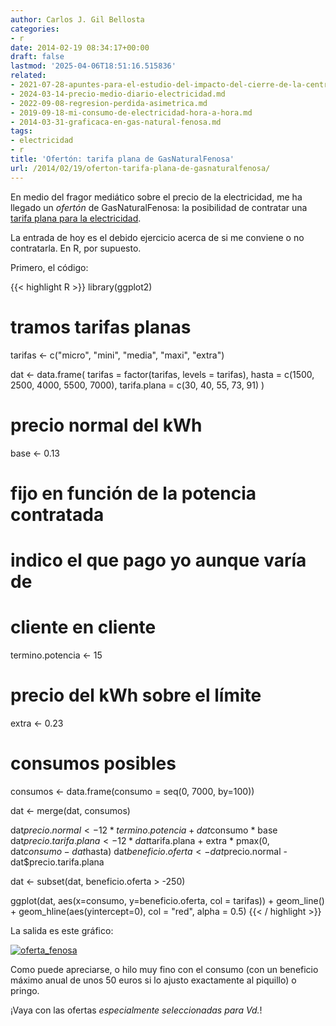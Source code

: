 ```yaml
---
author: Carlos J. Gil Bellosta
categories:
- r
date: 2014-02-19 08:34:17+00:00
draft: false
lastmod: '2025-04-06T18:51:16.515836'
related:
- 2021-07-28-apuntes-para-el-estudio-del-impacto-del-cierre-de-la-central-nuclear-de-garona-en-el-precio-de-la-electricidad-en-espana.md
- 2024-03-14-precio-medio-diario-electricidad.md
- 2022-09-08-regresion-perdida-asimetrica.md
- 2019-09-18-mi-consumo-de-electricidad-hora-a-hora.md
- 2014-03-31-graficaca-en-gas-natural-fenosa.md
tags:
- electricidad
- r
title: 'Ofertón: tarifa plana de GasNaturalFenosa'
url: /2014/02/19/oferton-tarifa-plana-de-gasnaturalfenosa/
---
```


En medio del fragor mediático sobre el precio de la electricidad, me ha llegado un _ofertón_ de GasNaturalFenosa: la posibilidad de contratar una [tarifa plana para la electricidad](http://www.gasnaturalfenosa.es/es/inicio/hogar/gas+natural+y+electricidad/1297118395381/tarifa+plana+de+gas+y+luz.html).

La entrada de hoy es el debido ejercicio acerca de si me conviene o no contratarla. En R, por supuesto.

Primero, el código:

{{< highlight R >}}
library(ggplot2)

# tramos tarifas planas

tarifas <- c("micro", "mini", "media", "maxi", "extra")

dat <- data.frame(
  tarifas = factor(tarifas, levels = tarifas),
  hasta   = c(1500, 2500, 4000, 5500, 7000),
  tarifa.plana = c(30, 40, 55, 73, 91)
)

# precio normal del kWh
base  <- 0.13

# fijo en función de la potencia contratada
# indico el que pago yo aunque varía de
# cliente en cliente
termino.potencia <- 15

# precio del kWh sobre el límite
extra <- 0.23

# consumos posibles
consumos <- data.frame(consumo = seq(0, 7000, by=100))

dat <- merge(dat, consumos)

dat$precio.normal <- 12 * termino.potencia +
  dat$consumo * base
dat$precio.tarifa.plana <- 12 * dat$tarifa.plana +
  extra * pmax(0, dat$consumo - dat$hasta)
dat$beneficio.oferta <- dat$precio.normal -
  dat$precio.tarifa.plana

dat <- subset(dat, beneficio.oferta > -250)

ggplot(dat, aes(x=consumo, y=beneficio.oferta, col = tarifas)) +
  geom_line() +
  geom_hline(aes(yintercept=0), col = "red", alpha = 0.5)
{{< / highlight >}}

La salida es este gráfico:

[![oferta_fenosa](/wp-uploads/2014/02/oferta_fenosa1.png#center)
](/wp-uploads/2014/02/oferta_fenosa1.png#center)

Como puede apreciarse, o hilo muy fino con el consumo (con un beneficio máximo anual de unos 50 euros si lo ajusto exactamente al piquillo) o pringo.

¡Vaya con las ofertas _especialmente seleccionadas para Vd._!